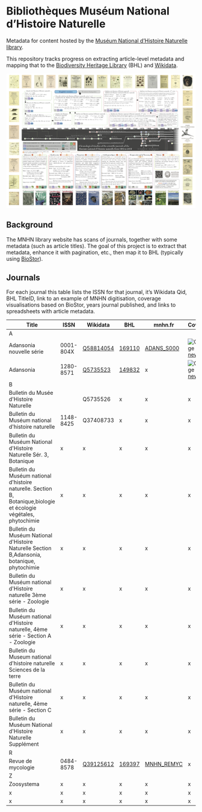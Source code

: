 # Bibliothèques Muséum National d’Histoire Naturelle

Metadata for content hosted by the [Muséum National d’Histoire Naturelle library](https://bibliotheques.mnhn.fr).

This repository tracks progress on extracting article-level metadata and mapping that to the [Biodiversity Heritage Library](https://www.biodiversitylibrary.org) (BHL) and [Wikidata](https://www.wikidata.org/wiki/Wikidata:Main_Page).

![image](https://github.com/rdmpage/bibliotheques-mnhn-fr/raw/main/reading/frise.png)

## Background

The MNHN library website has scans of journals, together with some metadata (such as article titles). The goal of this project is to extract that metadata, enhance it with pagination, etc., then map it to BHL (typically using [BioStor](https://biostor.org)).

## Journals

For each journal this table lists the ISSN for that journal, it’s Wikidata Qid, BHL TitleID, link to an example of MNHN digitisation, coverage visualisations based on BioStor, years journal published, and links to spreadsheets with article metadata.

Title | ISSN | Wikidata | BHL | mnhn.fr | Coverage | Years | Spreadsheets
-- | -- | -- | -- | -- | -- | -- | --
A |
Adansonia nouvelle série | 0001-804X  | [Q58814054](https://alec-demo.herokuapp.com/?id=Q58814054) | [169110](https://www.biodiversitylibrary.org/bibliography/169110#/summary) | [ADANS_S000](https://bibliotheques.mnhn.fr/EXPLOITATION/infodoc/digitalCollections/viewerpopup.aspx?seid=ADANS_S000_1961_T001_N001) | ![Coverage](https://rdmpage.github.io/bhl-article-coverage/169110.png) [new](https://rdmpage.github.io/bhl-article-coverage/169110.html) [old](http://direct.biostor.org/issn/0001-804X) | 1961-1980 | x
Adansonia | 1280-8571 | [Q5735523](https://alec-demo.herokuapp.com/?id=Q5735523) | [149832](https://www.biodiversitylibrary.org/title/149832) | x| ![Coverage](https://rdmpage.github.io/bhl-article-coverage/149832.png) [new](https://rdmpage.github.io/bhl-article-coverage/149832.html) [old](http://direct.biostor.org/issn/1280-8571)| 1997 - | x
B |
Bulletin du Musée d'Histoire Naturelle | | Q5735526 | x | x | x| x| x
Bulletin du Muséum national d'histoire naturelle | 1148-8425 | Q37408733 | x | x | x| x| x
Bulletin du Muséum National d'Histoire Naturelle Sér. 3, Botanique | x | x | x | x | x| x| x
Bulletin du Muséum national d'histoire naturelle. Section B, Botanique,biologie et écologie végétales, phytochimie | x | x | x | x | x| x | x
Bulletin du Muséum National d'Histoire Naturelle Section B,Adansonia, botanique, phytochimie | x | x | x | x | x| x| x
Bulletin du Muséum national d'Histoire naturelle 3ème série - Zoologie | x | x | x | x| x| x| x
Bulletin du Muséum national d'Histoire naturelle, 4ème série - Section A - Zoologie | x | x | x | x| x| x| x
Bulletin du Museum national d'histoire naturelle Sciences de la terre | x | x | x | x| x| x| x
Bulletin du Muséum national d'Histoire naturelle, 4ème série - Section C | x | x | x | x| x| x| x
Bulletin du Muséum National d'Histoire Naturelle Supplément | x | x | x | x| x| x| x
R |
Revue de mycologie  | 0484-8578 | [Q39125612](https://alec-demo.herokuapp.com/?id=Q39125612) | [169397](https://www.biodiversitylibrary.org/bibliography/169397) | [MNHN_REMYC](https://bibliotheques.mnhn.fr/EXPLOITATION/infodoc/digitalCollections/viewerpopup.aspx?seid=MNHN_REMYC_1979_T043_N004) | x| x| x
Z |
Zoosystema | x | x | x | x| x| x| x
x  | x | x | x | x| x| x| x
x  | x | x | x | x| x| x| x





